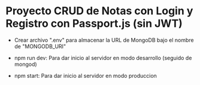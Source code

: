 # Proyecto CRUD de Notas con Login y Registro con Passport.js (sin JWT)

- Crear archivo ".env" para almacenar la URL de MongoDB bajo el nombre de "MONGODB_URI"

- npm run dev: Para dar inicio al servidor en modo desarrollo (seguido de mongod)
- npm start: Para dar inicio al servidor en modo produccion 